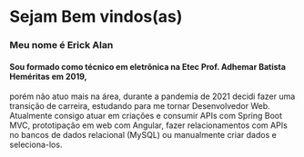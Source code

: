 # Sejam Bem vindos(as)

### Meu nome é Erick Alan

#### Sou formado como técnico em eletrõnica na Etec Prof. Adhemar Batista Heméritas em 2019,
porém não atuo mais na área, durante a pandemia de 2021 decidi fazer uma transição de carreira, estudando
para me tornar Desenvolvedor Web. Atualmente consigo atuar em criações e consumir APIs com Spring Boot MVC, 
prototipação em web com Angular, fazer relacionamentos com APIs no bancos de dados relacional (MySQL) ou
manualmente criar dados e seleciona-los.










